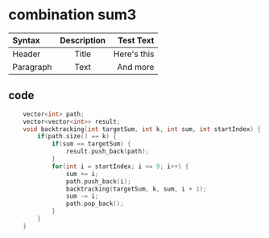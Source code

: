
# combination sum3
| Syntax | Description | Test Text |
 :--- | :----: | ---:|
 Header | Title | Here's this |
 Paragraph | Text | And more |

 ## code

```c++
    vector<int> path;
    vector<vector<int>> result;
    void backtracking(int targetSum, int k, int sum, int startIndex) {
        if(path.size() == k) {
            if(sum == targetSum) {
                result.push_back(path);
            }
            for(int i = startIndex; i <= 9; i++) {
                sum += i;
                path.push_back(i);
                backtracking(targetSum, k, sum, i + 1);
                sum -= i;
                path.pop_back();
            }
        }
    }
```